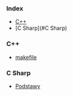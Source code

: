 ### Index

* [C++](#C++)
* [C Sharp](#C Sharp)

### C++

* [makefile](http://www.cs.colby.edu/maxwell/courses/tutorials/maketutor/)

### C Sharp

* [Podstawy](https://pl.wikibooks.org/wiki/C_Sharp)
